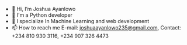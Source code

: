 - 👋 Hi, I’m Joshua Ayanlowo
- 🐍 I'm a Python developer
- 👀 I specialize In Machine Learning and web development
- 📫 How to reach me 
E-mail: joshuaayanlowo235@gmail.com,
Contact: +234 810 930 3116, +234 907 326 4473

<!---
Yeshua235/Yeshua235 is a ✨ special ✨ repository because its `README.md` (this file) appears on your GitHub profile.
You can click the Preview link to take a look at your changes.
--->
